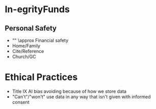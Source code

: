 # In-egrityFunds

## Personal Safety

   - "" \approx Financial safety
   - Home/Family
   - Cite/Reference
   - Church/GC

# Ethical Practices

   - Title IX AI bias avoiding because of how we store data
   - "Can't"/"won't" use data in any way that isn't given with informed consent

